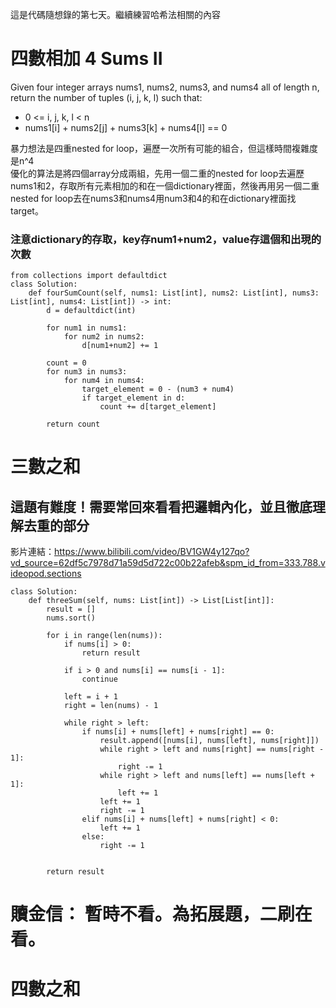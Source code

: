 這是代碼隨想錄的第七天。繼續練習哈希法相關的內容

# 四數相加 4 Sums II
Given four integer arrays nums1, nums2, nums3, and nums4 all of length n, return the number of tuples (i, j, k, l) such that:  
- 0 <= i, j, k, l < n  
- nums1[i] + nums2[j] + nums3[k] + nums4[l] == 0

暴力想法是四重nested for loop，遍歷一次所有可能的組合，但這樣時間複雜度是n^4  
優化的算法是將四個array分成兩組，先用一個二重的nested for loop去遍歷nums1和2，存取所有元素相加的和在一個dictionary裡面，然後再用另一個二重nested for loop去在nums3和nums4用num3和4的和在dictionary裡面找target。  
### 注意dictionary的存取，key存num1+num2，value存這個和出現的次數  
```
from collections import defaultdict
class Solution:
    def fourSumCount(self, nums1: List[int], nums2: List[int], nums3: List[int], nums4: List[int]) -> int:
        d = defaultdict(int)
        
        for num1 in nums1:
            for num2 in nums2:
                d[num1+num2] += 1
        
        count = 0
        for num3 in nums3:
            for num4 in nums4:
                target_element = 0 - (num3 + num4)
                if target_element in d:
                    count += d[target_element]
        
        return count
```

# 三數之和
## 這題有難度！需要常回來看看把邏輯內化，並且徹底理解去重的部分
影片連結：https://www.bilibili.com/video/BV1GW4y127qo?vd_source=62df5c7978d71a59d5d722c00b22afeb&spm_id_from=333.788.videopod.sections 
```
class Solution:
    def threeSum(self, nums: List[int]) -> List[List[int]]:
        result = []
        nums.sort()

        for i in range(len(nums)):
            if nums[i] > 0:
                return result
            
            if i > 0 and nums[i] == nums[i - 1]:
                continue

            left = i + 1
            right = len(nums) - 1

            while right > left:
                if nums[i] + nums[left] + nums[right] == 0:
                    result.append([nums[i], nums[left], nums[right]])
                    while right > left and nums[right] == nums[right - 1]:
                        right -= 1
                    while right > left and nums[left] == nums[left + 1]:
                        left += 1
                    left += 1
                    right -= 1
                elif nums[i] + nums[left] + nums[right] < 0:
                    left += 1
                else: 
                    right -= 1

        
        return result
```
# 贖金信： 暫時不看。為拓展題，二刷在看。

# 四數之和

